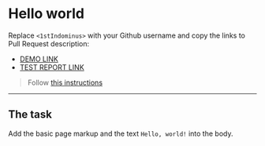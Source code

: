 # Hello world
Replace `<1stIndominus>` with your Github username and copy the links to Pull Request description:
- [DEMO LINK](https://<1stIndominus>.github.io/layout_hello-world/)
- [TEST REPORT LINK](https://<1stIndominus>.github.io/layout_hello-world/report/html_report/)

> Follow [this instructions](https://mate-academy.github.io/layout_task-guideline/#how-to-solve-the-layout-tasks-on-github)
___

## The task 
Add the basic page markup and the text `Hello, world!` into the body.
